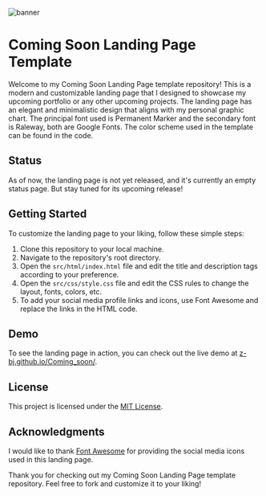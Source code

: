 ![banner](https://github.com/z-bj/Coming_soon/blob/master/Coming_Soon_Mockup.webp)

# Coming Soon Landing Page Template

Welcome to my Coming Soon Landing Page template repository! This is a modern and customizable landing page that I designed to showcase my upcoming portfolio or any other upcoming projects. The landing page has an elegant and minimalistic design that aligns with my personal graphic chart. The principal font used is Permanent Marker and the secondary font is Raleway, both are Google Fonts. The color scheme used in the template can be found in the code.

## Status

As of now, the landing page is not yet released, and it's currently an empty status page. But stay tuned for its upcoming release!

## Getting Started

To customize the landing page to your liking, follow these simple steps:

1.  Clone this repository to your local machine.
2.  Navigate to the repository's root directory.
3.  Open the `src/html/index.html` file and edit the title and description tags according to your preference.
4.  Open the `src/css/style.css` file and edit the CSS rules to change the layout, fonts, colors, etc.
5.  To add your social media profile links and icons, use Font Awesome and replace the links in the HTML code.

## Demo

To see the landing page in action, you can check out the live demo at [z-bj.github.io/Coming_soon/](https://z-bj.github.io/Coming_soon/).

## License

This project is licensed under the [MIT License](https://chat.openai.com/LICENSE.md).

## Acknowledgments

I would like to thank [Font Awesome](https://fontawesome.com/) for providing the social media icons used in this landing page.

Thank you for checking out my Coming Soon Landing Page template repository. Feel free to fork and customize it to your liking!
